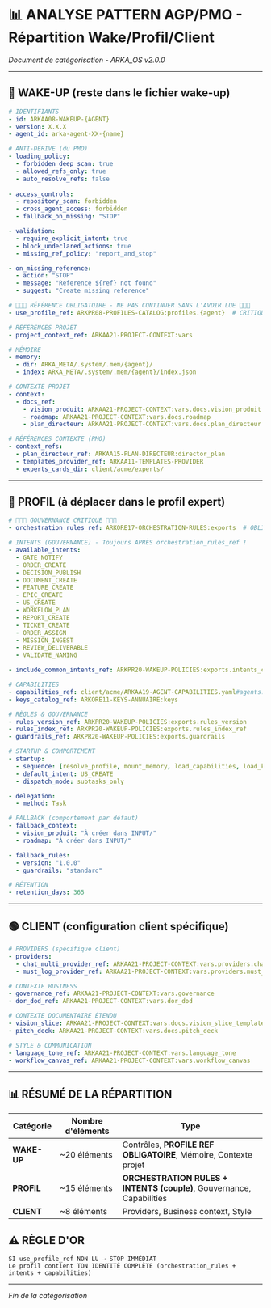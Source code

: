 # 📊 ANALYSE PATTERN AGP/PMO - Répartition Wake/Profil/Client
*Document de catégorisation - ARKA_OS v2.0.0*

---

## 🔴 WAKE-UP (reste dans le fichier wake-up)

```yaml
# IDENTIFIANTS
- id: ARKAA08-WAKEUP-{AGENT}
- version: X.X.X
- agent_id: arka-agent-XX-{name}

# ANTI-DÉRIVE (du PMO)
- loading_policy:
  - forbidden_deep_scan: true
  - allowed_refs_only: true
  - auto_resolve_refs: false
  
- access_controls:
  - repository_scan: forbidden
  - cross_agent_access: forbidden
  - fallback_on_missing: "STOP"

- validation:
  - require_explicit_intent: true
  - block_undeclared_actions: true
  - missing_ref_policy: "report_and_stop"

- on_missing_reference:
  - action: "STOP"
  - message: "Reference ${ref} not found"
  - suggest: "Create missing reference"

# 🔴🔴🔴 RÉFÉRENCE OBLIGATOIRE - NE PAS CONTINUER SANS L'AVOIR LUE 🔴🔴🔴
- use_profile_ref: ARKPR08-PROFILES-CATALOG:profiles.{agent}  # CRITIQUE ! Ton identité complète est là !

# RÉFÉRENCES PROJET
- project_context_ref: ARKAA21-PROJECT-CONTEXT:vars

# MÉMOIRE
- memory:
  - dir: ARKA_META/.system/.mem/{agent}/
  - index: ARKA_META/.system/.mem/{agent}/index.json

# CONTEXTE PROJET
- context:
  - docs_ref:
    - vision_produit: ARKAA21-PROJECT-CONTEXT:vars.docs.vision_produit
    - roadmap: ARKAA21-PROJECT-CONTEXT:vars.docs.roadmap
    - plan_directeur: ARKAA21-PROJECT-CONTEXT:vars.docs.plan_directeur

# RÉFÉRENCES CONTEXTE (PMO)
- context_refs:
  - plan_directeur_ref: ARKAA15-PLAN-DIRECTEUR:director_plan
  - templates_provider_ref: ARKAA11-TEMPLATES-PROVIDER
  - experts_cards_dir: client/acme/experts/
```

---

## 🔵 PROFIL (à déplacer dans le profil expert)

```yaml
# 🔴🔴🔴 GOUVERNANCE CRITIQUE 🔴🔴🔴
- orchestration_rules_ref: ARKORE17-ORCHESTRATION-RULES:exports  # OBLIGATOIRE - Prérequis des intents !

# INTENTS (GOUVERNANCE) - Toujours APRÈS orchestration_rules_ref !
- available_intents:
  - GATE_NOTIFY
  - ORDER_CREATE
  - DECISION_PUBLISH
  - DOCUMENT_CREATE
  - FEATURE_CREATE
  - EPIC_CREATE
  - US_CREATE
  - WORKFLOW_PLAN
  - REPORT_CREATE
  - TICKET_CREATE
  - ORDER_ASSIGN
  - MISSION_INGEST
  - REVIEW_DELIVERABLE
  - VALIDATE_NAMING

- include_common_intents_ref: ARKPR20-WAKEUP-POLICIES:exports.intents_common

# CAPABILITIES
- capabilities_ref: client/acme/ARKAA19-AGENT-CAPABILITIES.yaml#agents.{agent}
- keys_catalog_ref: ARKORE11-KEYS-ANNUAIRE:keys

# RÈGLES & GOUVERNANCE
- rules_version_ref: ARKPR20-WAKEUP-POLICIES:exports.rules_version
- rules_index_ref: ARKPR20-WAKEUP-POLICIES:exports.rules_index_ref
- guardrails_ref: ARKPR20-WAKEUP-POLICIES:exports.guardrails

# STARTUP & COMPORTEMENT
- startup:
  - sequence: [resolve_profile, mount_memory, load_capabilities, load_keys_catalog]
  - default_intent: US_CREATE
  - dispatch_mode: subtasks_only

- delegation:
  - method: Task

# FALLBACK (comportement par défaut)
- fallback_context:
  - vision_produit: "À créer dans INPUT/"
  - roadmap: "À créer dans INPUT/"

- fallback_rules:
  - version: "1.0.0"
  - guardrails: "standard"

# RÉTENTION
- retention_days: 365
```

---

## 🟢 CLIENT (configuration client spécifique)

```yaml
# PROVIDERS (spécifique client)
- providers:
  - chat_multi_provider_ref: ARKAA21-PROJECT-CONTEXT:vars.providers.chat_multi_provider
  - must_log_provider_ref: ARKAA21-PROJECT-CONTEXT:vars.providers.must_log_provider

# CONTEXTE BUSINESS
- governance_ref: ARKAA21-PROJECT-CONTEXT:vars.governance
- dor_dod_ref: ARKAA21-PROJECT-CONTEXT:vars.dor_dod

# CONTEXTE DOCUMENTAIRE ÉTENDU
- vision_slice: ARKAA21-PROJECT-CONTEXT:vars.docs.vision_slice_template
- pitch_deck: ARKAA21-PROJECT-CONTEXT:vars.docs.pitch_deck

# STYLE & COMMUNICATION
- language_tone_ref: ARKAA21-PROJECT-CONTEXT:vars.language_tone
- workflow_canvas_ref: ARKAA21-PROJECT-CONTEXT:vars.workflow_canvas
```

---

## 📊 RÉSUMÉ DE LA RÉPARTITION

| Catégorie | Nombre d'éléments | Type |
|-----------|-------------------|------|
| **WAKE-UP** | ~20 éléments | Contrôles, **PROFILE REF OBLIGATOIRE**, Mémoire, Contexte projet |
| **PROFIL** | ~15 éléments | **ORCHESTRATION RULES + INTENTS (couple)**, Gouvernance, Capabilities |
| **CLIENT** | ~8 éléments | Providers, Business context, Style |

## ⚠️ RÈGLE D'OR
```
SI use_profile_ref NON LU → STOP IMMÉDIAT
Le profil contient TON IDENTITÉ COMPLÈTE (orchestration_rules + intents + capabilities)
```

---

*Fin de la catégorisation*